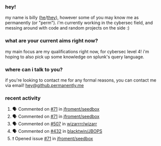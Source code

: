 ### hey!
my name is billy ([he](https://en.pronouns.page/he/him)/[they](https://en.pronouns.page/they/them)), however some of you may know me as permanently (or "perm"). i'm currently working in the cybersec field, and messing around with code and random projects on the side :)

### what are your current aims right now?
my main focus are my qualifications right now, for cybersec level 4! i'm hoping to also pick up some knowledge on splunk's query language.

### where can i talk to you?
if you're looking to contact me for any formal reasons, you can contact me via email! [hey@github.permanently.me](mailto:hey@github.permanently.me)

### recent activity
<!--START_SECTION:activity-->
1. 🗣 Commented on [#71](https://github.com/jfroment/seedbox/issues/71#issuecomment-2589889478) in [jfroment/seedbox](https://github.com/jfroment/seedbox)
2. 🗣 Commented on [#71](https://github.com/jfroment/seedbox/issues/71#issuecomment-2587397150) in [jfroment/seedbox](https://github.com/jfroment/seedbox)
3. 🗣 Commented on [#507](https://github.com/wizarrrr/wizarr/issues/507#issuecomment-2587104055) in [wizarrrr/wizarr](https://github.com/wizarrrr/wizarr)
4. 🗣 Commented on [#432](https://github.com/blacktwin/JBOPS/issues/432#issuecomment-2586706258) in [blacktwin/JBOPS](https://github.com/blacktwin/JBOPS)
5. ❗ Opened issue [#71](https://github.com/jfroment/seedbox/issues/71) in [jfroment/seedbox](https://github.com/jfroment/seedbox)
<!--END_SECTION:activity-->

